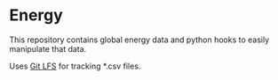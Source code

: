 # Energy

This repository contains global energy data and python hooks to easily manipulate that data.

Uses [Git LFS](https://git-lfs.github.com/) for tracking *.csv files. 
